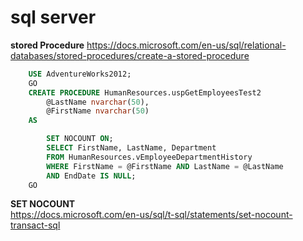 # sql server


**stored Procedure**
https://docs.microsoft.com/en-us/sql/relational-databases/stored-procedures/create-a-stored-procedure
```sql
    USE AdventureWorks2012;  
    GO  
    CREATE PROCEDURE HumanResources.uspGetEmployeesTest2   
        @LastName nvarchar(50),   
        @FirstName nvarchar(50)   
    AS   

        SET NOCOUNT ON;  
        SELECT FirstName, LastName, Department  
        FROM HumanResources.vEmployeeDepartmentHistory  
        WHERE FirstName = @FirstName AND LastName = @LastName  
        AND EndDate IS NULL;  
    GO
```


**SET NOCOUNT**  
https://docs.microsoft.com/en-us/sql/t-sql/statements/set-nocount-transact-sql  

